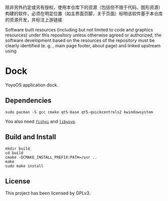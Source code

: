 除非另外约定或另有授权，使用本仓库下的资源（包括但不限于代码，图形资源）构建的软件，必须在明显位置（如主界面页脚，关于页面）标明该软件基于本仓库的资源开发，并标注上游链接


Software built resources (including but not limited to code and graphics resources) under this repository unless otherwise agreed or authorized, the software development based on the resources of the repository must be clearly identified (e. g. , main page footer, about page) and linked upstream using

# Dock

YoyoOS application dock.

## Dependencies

```shell
sudo pacman -S gcc cmake qt5-base qt5-quickcontrols2 kwindowsystem
```

You also need [`fishui`](https://github.com/yoyoos/fishui) and [`libyoyo`](https://github.com/yoyoos/libyoyo).

## Build and Install

```
mkdir build
cd build
cmake -DCMAKE_INSTALL_PREFIX:PATH=/usr ..
make
sudo make install
```

## License

This project has been licensed by GPLv3.
